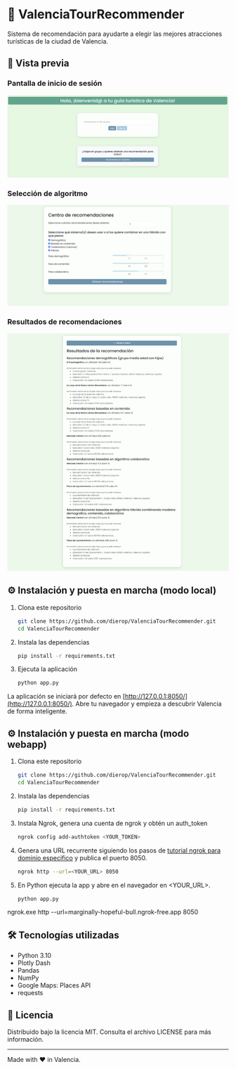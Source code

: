 # 🎉 ValenciaTourRecommender

Sistema de recomendación para ayudarte a elegir las mejores atracciones turísticas de la ciudad de Valencia.

## 📸 Vista previa

### Pantalla de inicio de sesión

![Pantalla de inicio de sesión](assets/screenshot_login.png)

### Selección de algoritmo

![Selección de algoritmo](assets/screenshot_selectalgorithms.png)

### Resultados de recomendaciones
![Resultados de recomendaciones](assets/screenshot_resultados2.png)

## ⚙️ Instalación y puesta en marcha (modo local)

1. Clona este repositorio

   ```bash
   git clone https://github.com/dierop/ValenciaTourRecommender.git
   cd ValenciaTourRecommender
   ```

2. Instala las dependencias

   ```bash
   pip install -r requirements.txt
   ```

3. Ejecuta la aplicación

   ```bash
   python app.py 
   ```

La aplicación se iniciará por defecto en [http://127.0.0.1:8050/](http://127.0.0.1:8050/). Abre tu navegador y empieza a descubrir Valencia de forma inteligente.

## ⚙️ Instalación y puesta en marcha (modo webapp)
1. Clona este repositorio

   ```bash
   git clone https://github.com/dierop/ValenciaTourRecommender.git
   cd ValenciaTourRecommender
   ```

2. Instala las dependencias

   ```bash
   pip install -r requirements.txt
   ```

3. Instala Ngrok, genera una cuenta de ngrok y obtén un auth_token

   ```bash
   ngrok config add-authtoken <YOUR_TOKEN>
   ```

4. Genera una URL recurrente siguiendo los pasos de [tutorial ngrok para dominio especifico](https://ngrok.com/blog-post/free-static-domains-ngrok-users) y publica el puerto 8050.

   ```bash
   ngrok http --url=<YOUR_URL> 8050
   ```
   
4. En Python ejecuta la app y abre en el navegador en <YOUR_URL>.

   ```bash
   python app.py
   ```
   
ngrok.exe http --url=marginally-hopeful-bull.ngrok-free.app 8050   
## 🛠️ Tecnologías utilizadas

* Python 3.10
* Plotly Dash
* Pandas
* NumPy
* Google Maps: Places API
* requests


## 📄 Licencia

Distribuido bajo la licencia MIT. Consulta el archivo LICENSE para más información.

---

Made with ❤️ in Valencia.
